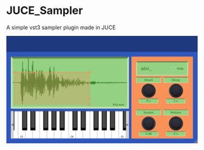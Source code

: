 # JUCE_Sampler
A simple vst3 sampler plugin made in JUCE

![Sampler Image](Screenshots/blip_sample.png "Blip")